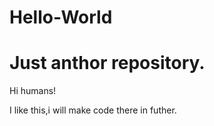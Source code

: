 # Hello-World
Just anthor repository.
===============
Hi humans!

I like this,i will make code there in futher.
